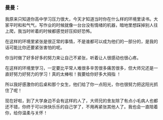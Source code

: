 ### 曼曼：

我原来只知道你高中学习压力很大，今天才知道当时你在什么样的环境里读书。大家平时和和气气，写作业的时候就像一台台没有情绪的机器，暗地里想踩掉别人往上爬，我当时听着的时候都感觉好压抑好恐怖。

在这样的环境里紧张是很正常的事情，不是谁都可以成为他们的一部分的，是我的话可能比你还要紧张害怕的呢。

你当时做了好多好多的努力来让自己不紧张，听着让人很感动也很心疼。

在这样的环境里学习，一定要比平常人难很多辛苦很多痛苦很多，但大师兄还是一直好努力好努力的学习！真的太棒啦！我要给你好多大拇指 ！

所以我好感激你的后桌和那个女生，他们给了你一点阳光，你也很努力把这阳光抓住了呢！

现在好啦，到了大学身边不会有这样的人了，大师兄的舍友除了有点小毛病人也都还不错，你终于可以快快乐乐的自己学了，不用再紧张其他人了。我也会一直陪着你，给你温柔与关怀！

